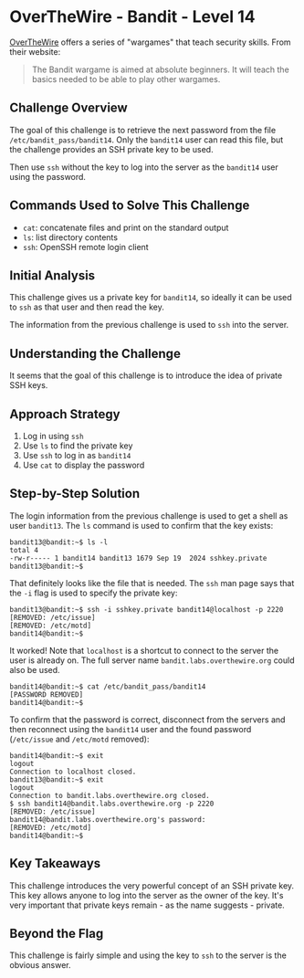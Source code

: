 # OverTheWire - Bandit - Level 14

[OverTheWire](https://overthewire.org) offers a series of "wargames" that teach
security skills. From their website:

> The Bandit wargame is aimed at absolute beginners. It will teach the basics
> needed to be able to play other wargames.

## Challenge Overview

The goal of this challenge is to retrieve the next password from the file
`/etc/bandit_pass/bandit14`. Only the `bandit14` user can read this file, but
the challenge provides an SSH private key to be used.

Then use `ssh` without the key to log into the server as the `bandit14` user
using the password.

## Commands Used to Solve This Challenge

- `cat`: concatenate files and print on the standard output
- `ls`: list directory contents
- `ssh`: OpenSSH remote login client

## Initial Analysis

This challenge gives us a private key for `bandit14`, so ideally it can be used
to `ssh` as that user and then read the key.

The information from the previous challenge is used to `ssh` into the server.

## Understanding the Challenge

It seems that the goal of this challenge is to introduce the idea of private SSH
keys.

## Approach Strategy

1. Log in using `ssh`
1. Use `ls` to find the private key
1. Use `ssh` to log in as `bandit14`
1. Use `cat` to display the password

## Step-by-Step Solution

The login information from the previous challenge is used to get a shell as user
`bandit13`. The `ls` command is used to confirm that the key exists:

```
bandit13@bandit:~$ ls -l
total 4
-rw-r----- 1 bandit14 bandit13 1679 Sep 19  2024 sshkey.private
bandit13@bandit:~$
```

That definitely looks like the file that is needed. The `ssh` man page says that
the `-i` flag is used to specify the private key:

```
bandit13@bandit:~$ ssh -i sshkey.private bandit14@localhost -p 2220
[REMOVED: /etc/issue]
[REMOVED: /etc/motd]
bandit14@bandit:~$
```

It worked! Note that `localhost` is a shortcut to connect to the server the
user is already on. The full server name `bandit.labs.overthewire.org` could
also be used.

```
bandit14@bandit:~$ cat /etc/bandit_pass/bandit14
[PASSWORD REMOVED]
bandit14@bandit:~$
```

To confirm that the password is correct, disconnect from the servers and then
reconnect using the `bandit14` user and the found password (`/etc/issue` and
`/etc/motd` removed):

```
bandit14@bandit:~$ exit
logout
Connection to localhost closed.
bandit13@bandit:~$ exit
logout
Connection to bandit.labs.overthewire.org closed.
$ ssh bandit14@bandit.labs.overthewire.org -p 2220
[REMOVED: /etc/issue]
bandit14@bandit.labs.overthewire.org's password:
[REMOVED: /etc/motd]
bandit14@bandit:~$
```

## Key Takeaways

This challenge introduces the very powerful concept of an SSH private key. This
key allows anyone to log into the server as the owner of the key. It's very
important that private keys remain - as the name suggests - private.

## Beyond the Flag

This challenge is fairly simple and using the key to `ssh` to the server is the
obvious answer.
